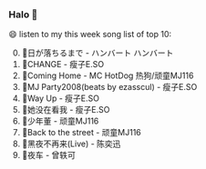 

### Halo 👋

😄 listen to my this week song list of top 10:

0. 🌈日が落ちるまで - ハンバート ハンバート
1. 🌈CHANGE - 瘦子E.SO
2. 🌈Coming Home - MC HotDog 热狗/顽童MJ116
3. 🌈MJ Party2008(beats by ezasscul) - 瘦子E.SO
4. 🌈Way Up - 瘦子E.SO
5. 🌈她没在看我 - 瘦子E.SO
6. 🌈少年董  - 顽童MJ116
7. 🌈Back to the street - 顽童MJ116
8. 🌈黑夜不再来(Live) - 陈奕迅
9. 🌈夜车 - 曾轶可

